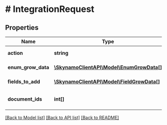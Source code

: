 # # IntegrationRequest

## Properties

Name | Type | Description | Notes
------------ | ------------- | ------------- | -------------
**action** | **string** | The integration action to be executed | [optional]
**enum_grow_data** | [**\SkynamoClientAPI\Model\EnumGrowData[]**](EnumGrowData.md) | Used in conjunction with the action &#39;AutoGrowEnums&#39; | [optional]
**fields_to_add** | [**\SkynamoClientAPI\Model\FieldGrowData[]**](FieldGrowData.md) | Used in conjunction with the action &#39;AddCustomFields&#39; | [optional]
**document_ids** | **int[]** | Used in conjunction with the action &#39;ResubmitOrderItemDocuments&#39; | [optional]

[[Back to Model list]](../../README.md#models) [[Back to API list]](../../README.md#endpoints) [[Back to README]](../../README.md)
